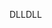 <span data-ttu-id="8f51d-101">DLL</span><span class="sxs-lookup"><span data-stu-id="8f51d-101">DLL</span></span>